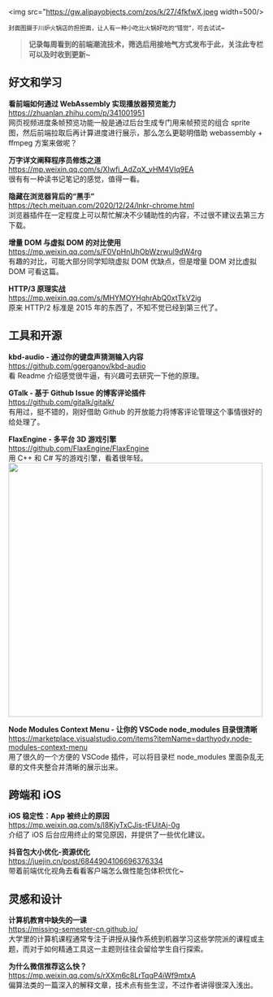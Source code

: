 <img src="https://gw.alipayobjects.com/zos/k/27/4fkfwX.jpeg width=500/>  

<small>封面图摄于川炉火锅店的担担面，让人有一种小吃比火锅好吃的“错觉”，可去试试~</small>  

> **记录每周看到的前端潮流技术，筛选后用接地气方式发布于此，关注此专栏可以及时收到更新~**  

## 好文和学习

**看前端如何通过 WebAssembly 实现播放器预览能力**  
<https://zhuanlan.zhihu.com/p/341001951>  
网页视频进度条帧预览功能一般是通过后台生成专门用来帧预览的组合 sprite 图，然后前端拉取后再计算进度进行展示，那么怎么更聪明借助 webassembly + ffmpeg 方案来做呢？

**万字详文阐释程序员修炼之道**  
<https://mp.weixin.qq.com/s/XIwfj_AdZqX_vHM4VIq9EA>  
很有有一种读书记笔记的感觉，值得一看。

**隐藏在浏览器背后的“黑手”**  
<https://tech.meituan.com/2020/12/24/lnkr-chrome.html>  
浏览器插件在一定程度上可以帮忙解决不少辅助性的内容，不过很不建议去第三方下载。

**增量 DOM 与虚拟 DOM 的对比使用**  
<https://mp.weixin.qq.com/s/F0VpHnUhObWzrwul9dW4rg>  
有趣的对比，可能大部分同学知晓虚拟 DOM 优缺点，但是增量 DOM 对比虚拟 DOM 可看这篇。

**HTTP/3 原理实战**  
<https://mp.weixin.qq.com/s/MHYMOYHqhrAbQ0xtTkV2ig>  
原来 HTTP/2 标准是 2015 年的东西了，不知不觉已经到第三代了。

## 工具和开源

**kbd-audio - 通过你的键盘声猜测输入内容**  
<https://github.com/ggerganov/kbd-audio>  
看 Readme 介绍感觉很牛逼，有兴趣可去研究一下他的原理。

**GTalk - 基于 Github Issue 的博客评论插件**  
<https://github.com/gitalk/gitalk/>  
有用过，挺不错的，刚好借助 Github 的开放能力将博客评论管理这个事情很好的给处理了。

**FlaxEngine - 多平台 3D 游戏引擎**  
<https://github.com/FlaxEngine/FlaxEngine>  
用 C++ 和 C# 写的游戏引擎，看着很年轻。  
<img src="https://gw.alipayobjects.com/zos/k/t0/gYNVuz.jpg" width=500/>  

**Node Modules Context Menu - 让你的 VSCode node_modules 目录很清晰**  
<https://marketplace.visualstudio.com/items?itemName=darthyody.node-modules-context-menu>  
用了很久的一个方便的 VSCode 插件，可以将目录栏 node_modules 里面杂乱无章的文件夹整合并清晰的展示出来。

## 跨端和 iOS

**iOS 稳定性：App 被终止的原因**  
<https://mp.weixin.qq.com/s/l8KjyTxCJis-tFUitAj-0g>  
介绍了 iOS 后台应用终止的常见原因，并提供了一些优化建议。

**抖音包大小优化-资源优化**  
<https://juejin.cn/post/6844904106696376334>  
带着前端优化视角去看看客户端怎么做性能包体积优化~

## 灵感和设计

**计算机教育中缺失的一课**  
<https://missing-semester-cn.github.io/>  
大学里的计算机课程通常专注于讲授从操作系统到机器学习这些学院派的课程或主题，而对于如何精通工具这一主题则往往会留给学生自行探索。

**为什么微信推荐这么快？**  
<https://mp.weixin.qq.com/s/rXXm6c8LrTqqP4iWf9mtxA>  
偏算法类的一篇深入的解释文章，技术点有些生涩，不过作者讲得很深入浅出。
